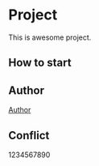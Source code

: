 # Project
This is awesome project.
## How to start

## Author
[Author](author.md)


## Conflict

1234567890
